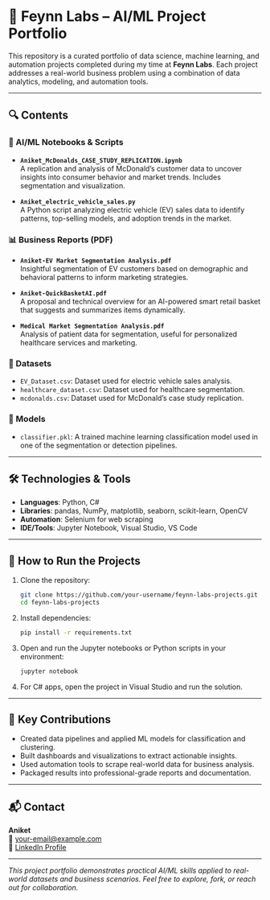 # 📁 Feynn Labs – AI/ML Project Portfolio

This repository is a curated portfolio of data science, machine learning, and automation projects completed during my time at **Feynn Labs**. Each project addresses a real-world business problem using a combination of data analytics, modeling, and automation tools.

---

## 🔍 Contents

### 🧠 AI/ML Notebooks & Scripts
- **`Aniket_McDonalds_CASE_STUDY_REPLICATION.ipynb`**  
  A replication and analysis of McDonald’s customer data to uncover insights into consumer behavior and market trends. Includes segmentation and visualization.

- **`Aniket_electric_vehicle_sales.py`**  
  A Python script analyzing electric vehicle (EV) sales data to identify patterns, top-selling models, and adoption trends in the market.

### 📊 Business Reports (PDF)
- **`Aniket-EV Market Segmentation Analysis.pdf`**  
  Insightful segmentation of EV customers based on demographic and behavioral patterns to inform marketing strategies.

- **`Aniket-QuickBasketAI.pdf`**  
  A proposal and technical overview for an AI-powered smart retail basket that suggests and summarizes items dynamically.

- **`Medical Market Segmentation Analysis.pdf`**  
  Analysis of patient data for segmentation, useful for personalized healthcare services and marketing.

### 📂 Datasets
- `EV_Dataset.csv`: Dataset used for electric vehicle sales analysis.
- `healthcare_dataset.csv`: Dataset used for healthcare segmentation.
- `mcdonalds.csv`: Dataset used for McDonald’s case study replication.

### 🤖 Models
- `classifier.pkl`: A trained machine learning classification model used in one of the segmentation or detection pipelines.

---

## 🛠 Technologies & Tools

- **Languages**: Python, C#
- **Libraries**: pandas, NumPy, matplotlib, seaborn, scikit-learn, OpenCV
- **Automation**: Selenium for web scraping
- **IDE/Tools**: Jupyter Notebook, Visual Studio, VS Code

---

## 🚀 How to Run the Projects

1. Clone the repository:
   ```bash
   git clone https://github.com/your-username/feynn-labs-projects.git
   cd feynn-labs-projects
   ```

2. Install dependencies:
   ```bash
   pip install -r requirements.txt
   ```

3. Open and run the Jupyter notebooks or Python scripts in your environment:
   ```bash
   jupyter notebook
   ```

4. For C# apps, open the project in Visual Studio and run the solution.

---

## 🎯 Key Contributions

- Created data pipelines and applied ML models for classification and clustering.
- Built dashboards and visualizations to extract actionable insights.
- Used automation tools to scrape real-world data for business analysis.
- Packaged results into professional-grade reports and documentation.

---

## 📬 Contact

**Aniket**  
📧 your-email@example.com  
🔗 [LinkedIn Profile](https://www.linkedin.com/in/your-profile)

---

*This project portfolio demonstrates practical AI/ML skills applied to real-world datasets and business scenarios. Feel free to explore, fork, or reach out for collaboration.*

